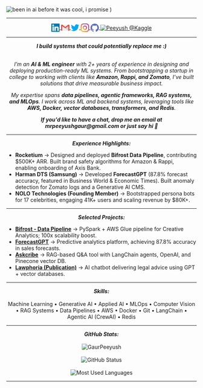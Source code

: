 <img width="1584" height="396" alt="been in ai before it was cool, i promise )" src="https://github.com/user-attachments/assets/36209c87-d9df-4621-9bb6-29881485a51a" />
<!--<h1 align="center">Hey! <img src="https://raw.githubusercontent.com/ABSphreak/ABSphreak/master/gifs/Hi.gif" width="30px"> </h1>-->
<br><hr>
<p align="center">

  <a href="https://www.linkedin.com/in/peeyushgaur/"> 
    <img align="center" alt="Peeyush @LinkedIN" width="22px" src="handles/linkedin.svg" />
  </a>
  <a href="mailto:MrPeeyushGaur@gmail.com">
    <img align="center" alt="Peeyush @Mail" width="22px" src="handles/gmail.svg" />
  </a>
  <a href="https://twitter.com/iPeeyushGaur">
    <img align="center" alt="Peeyush @Twitter" width="22px" src="handles/twitter.svg" />
  </a>
  <a href="https://www.instagram.com/peeyush_gaur">
    <img align="center" alt="Peeyush @Instagram" width="22px" src="handles/instagram.svg" />
  </a>
  <a href="https://github.com/GaurPeeyush">
    <img align="center" alt="Peeyush @GitHub" width="22px" src="tools/github.svg" />
  </a>
  <a href="https://www.kaggle.com/peeyushgaur">
    <img align="center" alt="Peeyush @Kaggle" width="22px" src="https://cdn.jsdelivr.net/npm/simple-icons@v3/icons/kaggle.svg" />
  </a>
</p>

<hr>

<em>
<p align="center">
<b>I build systems that could potentially replace me :)</b><br><br>
</p>

<p align="center">
I’m an <b>AI & ML engineer</b> with 2+ years of experience in designing and deploying production-ready ML systems.  
From bootstrapping a startup in college to working with clients like <b>Amazon, Rappi, and Zomato</b>, I’ve built solutions that drive measurable business impact.  
</p>

<p align="center">
My expertise spans <b>data pipelines, agentic frameworks, RAG systems, and MLOps</b>. I work across ML and backend systems, leveraging tools like <b>AWS, Docker, vector databases, transformers, and Redis</b>.  
</p>

<p align="center"><b>If you'd like to have a chat, drop me an email at mrpeeyushgaur@gmail.com or just say hi 👋</b></p>
</em> 

<hr>

<p align="center">
<i><b>Experience Highlights:</b></i>
</p>

- **Rocketium** → Designed and deployed <b>Bifrost Data Pipeline</b>, contributing $500K+ ARR. Built brand safety algorithms for Amazon & Rappi, enabling onboarding of Axis Bank.  
- **Harman DTS (Samsung)** → Developed <b>ForecastGPT</b> (87.8% forecast accuracy, featured in Business World & Economic Times). Built anomaly detection for Zomato logs and a Generative AI CMS.  
- **NOLO Technologies (Founding Member)** → Bootstrapped persona bots for 17 celebrities, engaging 41K+ users and scaling revenue by $80K+.  

<hr>

<p align="center">
<i><b>Selected Projects:</b></i>
</p>

- [**Bifrost - Data Pipeline**](https://rocketium.com/is/creative-analytics/) → PySpark + AWS Glue pipeline for Creative Analytics; 100x scalability boost.  
- [**ForecastGPT**](https://services.harman.com/services/forecastgpt) → Predictive analytics platform, achieving 87.8% accuracy in sales forecasts.  
- [**Askcribe**](https://askcribe.streamlit.app/) → RAG-based Q&A tool with LangChain agents, OpenAI, and Pinecone vector DB.  
- [**Lawphoria (Publication)**](https://drive.google.com/file/d/1T6-GRM_U-ZvIrsqKbqAoS8KzFOm0C04G/view) → AI chatbot delivering legal advice using GPT + vector databases.  

<hr>

<p align="center">
<i><b>Skills:</b></i><br><br>
Machine Learning • Generative AI • Applied AI • MLOps • Computer Vision • RAG Systems • Data Pipelines • AWS • Docker • Git • LangChain • Agentic AI (CrewAI) • Redis  
</p>

<hr>

<p align="center">
  <i><b>GitHub Stats:</b></i><br><br>
  <img src="https://github-readme-streak-stats.herokuapp.com/?user=GaurPeeyush&theme=radical&hide_border=true" alt="GaurPeeyush" /><br><br> 
  <img src="https://github-readme-stats.vercel.app/api?username=GaurPeeyush&count_private=true&show_icons=true&theme=great-gatsby" alt="GitHub Status"/><br><br>
  <img src="https://github-readme-stats.vercel.app/api/top-langs/?username=GaurPeeyush&show_icons=true&layout=compact&theme=great-gatsby" alt="Most Used Languages">
</p>

<hr>
